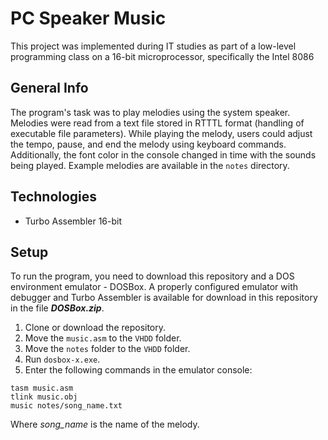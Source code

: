 # PC Speaker Music
This project was implemented during IT studies as part of a low-level programming class on a 16-bit microprocessor, specifically the Intel 8086

## General Info
The program's task was to play melodies using the system speaker. Melodies were read from a text file stored in RTTTL format (handling of executable file parameters). While playing the melody, users could adjust the tempo, pause, and end the melody using 
keyboard commands. Additionally, the font color in the console changed in time with the sounds being played. Example melodies are available in the `notes` directory.

## Technologies
- Turbo Assembler 16-bit

## Setup
To run the program, you need to download this repository and a DOS environment emulator - DOSBox. A properly configured emulator with debugger and Turbo Assembler is available for download in this repository in the file **_DOSBox.zip_**.
1. Clone or download the repository.
2. Move the `music.asm` to the `VHDD` folder.
3. Move the `notes` folder to the `VHDD` folder.
4. Run `dosbox-x.exe`.
5. Enter the following commands in the emulator console:
```DOSBox CLI
tasm music.asm
tlink music.obj
music notes/song_name.txt
```
Where _song_name_ is the name of the melody.
